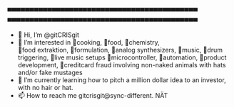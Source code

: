 ▄▄▄▄▄▄▄▄▄▄▄▄▄▄▄▄▄▄▄▄▄▄▄▄▄▄▄▄▄▄▄▄▄▄▄▄▄▄▄▄▄▄▄

▀▀▀▀▀▀▀▀▀▀▀▀▀▀▀▀▀▀▀▀▀▀▀▀▀▀▀▀▀▀▀▀▀▀▀▀▀▀▀▀▀▀▀
 
- 👋 Hi, I’m @gitCRISgit
- 👀 I’m interested in 🌱cooking, 🌱food, 🌱chemistry, 	
	🌱food extraktion, 
				🌱formulation, 
						🌱analog synthesizers, 🌱music, 🌱drum triggering, 🌱live music setups
								🌱microcontroller, 🌱automation, 
										🌱product development, 
												🌱creditcard fraud involving non-naked animals with hats and/or fake mustages
- 💞️  I’m currently learning how to pitch a million dollar idea to an investor, with no hair or hat.
- 📫 How to reach me gitcrisgit@sync-different. NÄT
<!---
gitCRISgit/gitCRISgit is a ✨ special ✨ repository because its `README.md` (this file) appears on your GitHub profile.
You can click the Preview link to take a look at your changes.
--->

